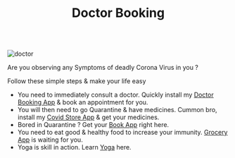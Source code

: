 # <div align = "center">Doctor Booking</div>

<BR><BR>


![doctor](https://user-images.githubusercontent.com/47221267/92644982-ca228c00-f301-11ea-884b-28f69ca22c3f.png)


Are you observing any Symptoms of deadly Corona Virus in you ?

Follow these simple steps & make your life easy

- You need to immediately consult a doctor. Quickly install my [Doctor Booking App]() & book an appointment for you.
- You will then need to go Quarantine & have medicines. Cummon bro, install my [Covid Store App]() & get your medicines.
- Bored in Quarantine ? Get your [Book App]() right here.
- You need to eat good & healthy food to increase your immunity. [Grocery App]() is waiting for you.
- Yoga is skill in action. Learn [Yoga]() here.
